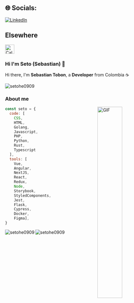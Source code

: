 ## 🌐 Socials:
[![LinkedIn](https://img.shields.io/badge/LinkedIn-%230077B5.svg?logo=linkedin&logoColor=white)](https://www.linkedin.com/in/s3t0/) 

## Elsewhere
<a href="https://cal.com/sebastian-tobon-r4pwfu">
  <img src="https://design.cal.com/~gitbook/image?url=https%3A%2F%2F2607815040-files.gitbook.io%2F%7E%2Ffiles%2Fv0%2Fb%2Fgitbook-x-prod.appspot.com%2Fo%2Fspaces%252FpmUOqZjfGqNkiPmqgnMv%252Fuploads%252Foc4Df0uAR1huKb2SMOOj%252Fimage.png%3Falt%3Dmedia%26token%3D9c23b4be-35e3-4ff8-8586-e6e86657c815&width=215&dpr=4&quality=100&sign=c00f157d&sv=2"
       alt="Calcom" height="30">
</a>


### Hi I'm Seto (Sebastian) 🚀

Hi there, I'm **Sebastian Tobon**, a **Developer** from Colombia ☕️

<p align="left"> <img src="https://komarev.com/ghpvc/?username=setohe0909" alt="setohe0909" /> </p>

### About me 

<img align="right" alt="GIF" width="40%" src="https://github.com/user-attachments/assets/8ba2bdf4-1fe5-4930-a45c-b8c0fc2afb79" />

```javascript
const seto = {
  code: [
    CSS,
    HTML,
    Golang,
    Javascript,
    PHP,
    Python,
    Rust,
    Typescript
  ],
  tools: [
    Vue,
    Angular,
    NextJS,
    React,
    Redux, 
    Node, 
    Storybook,
    StyledComponents,
    Jest,
    Flask,
    Cypress,
    Docker,
    Figma],
}
```

<p>
  <img src="https://github-readme-stats.vercel.app/api?username=setohe0909&show_icons=true" alt="setohe0909" />
  <img align="left" src="https://github-readme-stats.vercel.app/api/top-langs?username=setohe0909&show_icons=true&locale=en&layout=compact"   alt="setohe0909" />
 </p>


